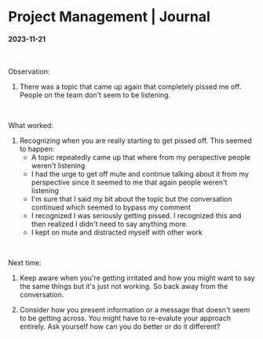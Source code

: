 # Project Management | Journal

#### 2023-11-21


<br>

Observation:

1. There was a topic that came up again that completely pissed me off. People on the team don't seem to be listening. 

<br>

What worked:

1. Recognizing when you are really starting to get pissed off. This seemed to happen: 
    - A topic repeatedly came up that where from my perspective people weren't listening
    - I had the urge to get off mute and continue talking about it from my perspective since it seemed to me that again people weren't listening
    - I'm sure that I said my bit about the topic but the conversation continued which seemed to bypass my comment
    - I recognized I was seriously getting pissed. I recognized this and then realized I didn't need to say anything more. 
    - I kept on mute and distracted myself with other work


<br>


Next time:

1. Keep aware when you're getting irritated and how you might want to say the same things but it's just not working. So back away from the conversation.

1. Consider how you present information or a message that doesn't seem to be getting across. You might have to re-evalute your approach entirely. Ask yourself how can you do better or do it different?

